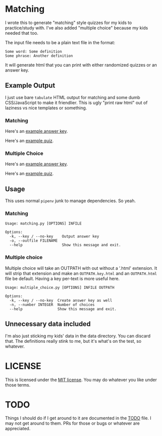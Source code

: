 # Matching

I wrote this to generate "matching" style quizzes for my kids to practice/study
with.  I've also added "multiple choice" because my kids needed that too.

The input file needs to be a plain text file in the format:
```
Some word: Some definition
Some phrase: Another definition
```

It will generate html that you can print with either randomized quizzes or an
answer key.

## Example Output

I just use bare `tabulate` HTML output for matching and some dumb
CSS/JavaScript to make it friendlier.  This is ugly "print raw html"
out of laziness vs nice templates or something.

### Matching

Here's an [example answer key](examples/key.html).

Here's an [example quiz](examples/quiz.html).

### Multiple Choice

Here's an [example answer key](examples/science.key.html).

Here's an [example quiz](examples/science.html).


## Usage

This uses normal `pipenv` junk to manage dependencies.  So yeah.

### Matching

```
Usage: matching.py [OPTIONS] INFILE

Options:
  -k, --key / --no-key    Output answer key
  -o, --outfile FILENAME
  --help                  Show this message and exit.
```

### Multiple choice

Multiple choice will take an OUTPATH with out without a '.html' extension.
It will strip that extension and make an `OUTPATH.key.html` and an
`OUTPATH.html` file be default.  Having a key per-text is more useful here.

```
Usage: multiple_choice.py [OPTIONS] INFILE OUTPATH

Options:
  -k, --key / --no-key  Create answer key as well
  -n, --number INTEGER  Number of choices
  --help                Show this message and exit.
```

## Unnecessary data included

I'm also just sticking my kids' data in the data directory.  You can discard
that.  The definitions really stink to me, but it's what's on the test, so
whatever.

# LICENSE

This is licensed under the [MIT license](./LICENSE).  You may do whatever you like under
those terms.

# TODO

Things I should do if I get around to it are documented in the
[TODO](./TODO.md) file.  I may not get around to them.  PRs for those or bugs
or whatever are appreciated.
